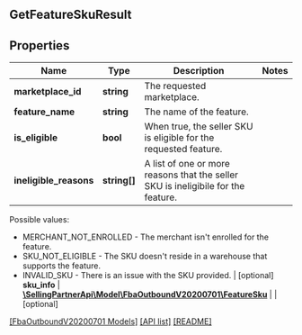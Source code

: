 ## GetFeatureSkuResult

## Properties

Name | Type | Description | Notes
------------ | ------------- | ------------- | -------------
**marketplace_id** | **string** | The requested marketplace. |
**feature_name** | **string** | The name of the feature. |
**is_eligible** | **bool** | When true, the seller SKU is eligible for the requested feature. |
**ineligible_reasons** | **string[]** | A list of one or more reasons that the seller SKU is ineligibile for the feature.

Possible values:
* MERCHANT_NOT_ENROLLED - The merchant isn&#39;t enrolled for the feature.
* SKU_NOT_ELIGIBLE - The SKU doesn&#39;t reside in a warehouse that supports the feature.
* INVALID_SKU - There is an issue with the SKU provided. | [optional]
**sku_info** | [**\SellingPartnerApi\Model\FbaOutboundV20200701\FeatureSku**](FeatureSku.md) |  | [optional]

[[FbaOutboundV20200701 Models]](../) [[API list]](../../Api) [[README]](../../../README.md)
